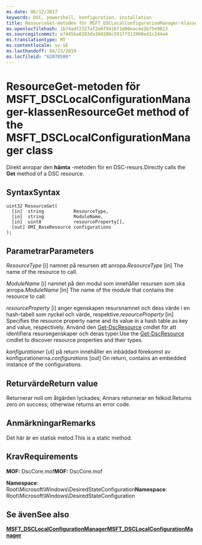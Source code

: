 ```yaml
---
ms.date: 06/12/2017
keywords: DSC, powershell, konfiguration, installation
title: ResourceGet-metoden för MSFT_DSCLocalConfigurationManager-klassen
ms.openlocfilehash: 1b74adf2327af2e0f9416f1d00eac4e3b75e9013
ms.sourcegitcommit: e7445ba8203da304286c591ff513900ad1c244a4
ms.translationtype: MT
ms.contentlocale: sv-SE
ms.lasthandoff: 04/23/2019
ms.locfileid: "62078580"
---
```

# <a name="resourceget-method-of-the-msftdsclocalconfigurationmanager-class"></a><span data-ttu-id="b8c72-103">ResourceGet-metoden för MSFT_DSCLocalConfigurationManager-klassen</span><span class="sxs-lookup"><span data-stu-id="b8c72-103">ResourceGet method of the MSFT_DSCLocalConfigurationManager class</span></span>

<span data-ttu-id="b8c72-104">Direkt anropar den **hämta** -metoden för en DSC-resurs.</span><span class="sxs-lookup"><span data-stu-id="b8c72-104">Directly calls the **Get** method of a DSC resource.</span></span>

## <a name="syntax"></a><span data-ttu-id="b8c72-105">Syntax</span><span class="sxs-lookup"><span data-stu-id="b8c72-105">Syntax</span></span>

```mof
uint32 ResourceGet(
  [in]  string           ResourceType,
  [in]  string           ModuleName,
  [in]  uint8            resourceProperty[],
  [out] OMI_BaseResource configurations
);
```

## <a name="parameters"></a><span data-ttu-id="b8c72-106">Parametrar</span><span class="sxs-lookup"><span data-stu-id="b8c72-106">Parameters</span></span>

<span data-ttu-id="b8c72-107">*ResourceType* \[i\] namnet på resursen att anropa.</span><span class="sxs-lookup"><span data-stu-id="b8c72-107">*ResourceType* \[in\] The name of the resource to call.</span></span>

<span data-ttu-id="b8c72-108">*ModuleName* \[i\] namnet på den modul som innehåller resursen som ska anropa.</span><span class="sxs-lookup"><span data-stu-id="b8c72-108">*ModuleName* \[in\] The name of the module that contains the resource to call.</span></span>

<span data-ttu-id="b8c72-109">*resourceProperty* \[i\] anger egenskapen resursnamnet och dess värde i en hash-tabell som nyckel och värde, respektive.</span><span class="sxs-lookup"><span data-stu-id="b8c72-109">*resourceProperty* \[in\] Specifies the resource property name and its value in a hash table as key and value, respectively.</span></span> <span data-ttu-id="b8c72-110">Använd den [Get-DscResource](/powershell/module/PSDesiredStateConfiguration/Get-DscResource) cmdlet för att identifiera resursegenskaper och deras typer.</span><span class="sxs-lookup"><span data-stu-id="b8c72-110">Use the [Get-DscResource](/powershell/module/PSDesiredStateConfiguration/Get-DscResource) cmdlet to discover resource properties and their types.</span></span>

<span data-ttu-id="b8c72-111">*konfigurationer* \[ut\] på return innehåller en inbäddad förekomst av konfigurationerna.</span><span class="sxs-lookup"><span data-stu-id="b8c72-111">*configurations* \[out\] On return, contains an embedded instance of the configurations.</span></span>

## <a name="return-value"></a><span data-ttu-id="b8c72-112">Returvärde</span><span class="sxs-lookup"><span data-stu-id="b8c72-112">Return value</span></span>

<span data-ttu-id="b8c72-113">Returnerar noll om åtgärden lyckades; Annars returnerar en felkod.</span><span class="sxs-lookup"><span data-stu-id="b8c72-113">Returns zero on success; otherwise returns an error code.</span></span>

## <a name="remarks"></a><span data-ttu-id="b8c72-114">Anmärkningar</span><span class="sxs-lookup"><span data-stu-id="b8c72-114">Remarks</span></span>

<span data-ttu-id="b8c72-115">Det här är en statisk metod.</span><span class="sxs-lookup"><span data-stu-id="b8c72-115">This is a static method.</span></span>

## <a name="requirements"></a><span data-ttu-id="b8c72-116">Krav</span><span class="sxs-lookup"><span data-stu-id="b8c72-116">Requirements</span></span>

<span data-ttu-id="b8c72-117">**MOF:** DscCore.mof</span><span class="sxs-lookup"><span data-stu-id="b8c72-117">**MOF:** DscCore.mof</span></span>

<span data-ttu-id="b8c72-118">**Namespace**: Root\Microsoft\Windows\DesiredStateConfiguration</span><span class="sxs-lookup"><span data-stu-id="b8c72-118">**Namespace**: Root\Microsoft\Windows\DesiredStateConfiguration</span></span>

## <a name="see-also"></a><span data-ttu-id="b8c72-119">Se även</span><span class="sxs-lookup"><span data-stu-id="b8c72-119">See also</span></span>

[<span data-ttu-id="b8c72-120">**MSFT_DSCLocalConfigurationManager**</span><span class="sxs-lookup"><span data-stu-id="b8c72-120">**MSFT_DSCLocalConfigurationManager**</span></span>](msft-dsclocalconfigurationmanager.md)